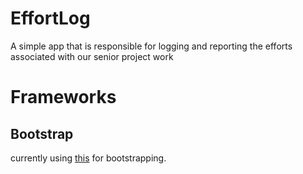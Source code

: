 # EffortLog
A simple app that is responsible for logging and reporting the efforts associated with our senior project work


# Frameworks
## Bootstrap
currently using [this](https://github.com/seyhunak/twitter-bootstrap-rails) for bootstrapping.
